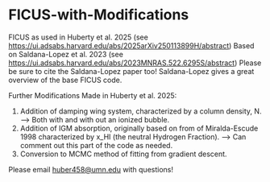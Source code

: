 # FICUS-with-Modifications
FICUS as used in Huberty et al. 2025 (see https://ui.adsabs.harvard.edu/abs/2025arXiv250113899H/abstract)
Based on Saldana-Lopez et al. 2023 (see https://ui.adsabs.harvard.edu/abs/2023MNRAS.522.6295S/abstract) 
Please be sure to cite the Saldana-Lopez paper too!
Saldana-Lopez gives a great overview of the base FICUS code. 

Further Modifications Made in Huberty et al. 2025:
1. Addition of damping wing system, characterized by a column density, N.
--> Both with and with out an ionized bubble. 
2. Addition of IGM absorption, originally based on from of Miralda-Escude 1998 characterized by x_HI (the neutral Hydrogen Fraction).
--> Can comment out this part of the code as needed.
3. Conversion to MCMC method of fitting from gradient descent. 

Please email huber458@umn.edu with questions!



